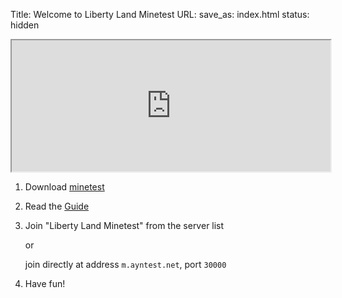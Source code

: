 Title: Welcome to Liberty Land Minetest
URL:
save_as: index.html
status: hidden

<iframe width=510 height=210 scrolling="no" src="http://graphite-web.ayntest.net/render?from=-24h&until=now&target=legendValue(alias(color(applications.m-ayntest-net.players_online,'000000'),'players online last 24 hours'),'last')&format=png&width=500&height=200&bgcolor=FFFFFF&fgcolor=000000&lineWidth=1&yMin=0&yUnitSystem=si&lineMode=connected"></iframe>

1. Download [minetest](http://minetest.net/download)
2. Read the [Guide]({filename}./guide.md)
3. Join "Liberty Land Minetest" from the server list

    or

    join directly at address `m.ayntest.net`, port `30000`

4. Have fun!
